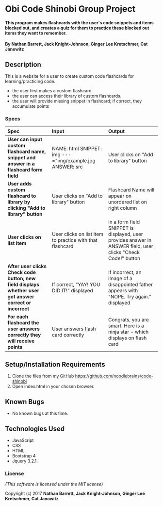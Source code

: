 # Obi Code Shinobi Group Project

#### This program makes flashcards with the user's code snippets and items blocked out, and creates a quiz for them to practice these blocked out items they want to remember.

#### By **Nathan Barrett, Jack Knight-Johnson, Ginger Lee Kretschmer, Cat Janowitz**

## Description

This is a website for a user to create custom code flashcards for learning/practicing code.

 - the user first makes a custom flashcard.
 - the user can access their library of custom flashcards.
 - the user will provide missing snippet in flashcard; if correct, they accumulate points

### Specs
| Spec | Input | Output |
| :-------------     | :------------- | :------------- |
| **User can input custom flashcard name, snippet and answer in a flashcard form field** | NAME: html SNIPPET: img ---="img/example.jpg ANSWER: src | User clicks on "Add to library" button|
| **User adds custom flashcard to library by clicking "Add to library" button** |User clicks on "Add to library" button| Flashcard Name will appear on unordered list on right column |
|**User clicks on list item**| User clicks on list item to practice with that flashcard| In a form field SNIPPET is displayed, user provides answer in ANSWER field, user clicks "Check Code!" button|
| **After user clicks Check code button, new field displays whether user got answer correct or incorrect**| If correct, "YAY! YOU DID IT!" displayed| If incorrect, an image of a disappointed father appears with "NOPE. Try again." displayed |
| **For each flashcard the user answers correctly they will receive points** | User answers flash card correctly | Congrats, you are smart. Here is a ninja star - which displays on flash card |

## Setup/Installation Requirements

1. Clone the files from my GitHub https://github.com/noodlebrains/code-shinobi
2. Open index.html in your chosen browser.

## Known Bugs
* No known bugs at this time.

## Technologies Used
* JavaScript
* CSS
* HTML
* Bootstrap 4
* Jquery 3.2.1.

### License

*{This software is licensed under the MIT license}*

Copyright (c) 2017 **Nathan Barrett, Jack Knight-Johnson, Ginger Lee Kretschmer, Cat Janowitz**
